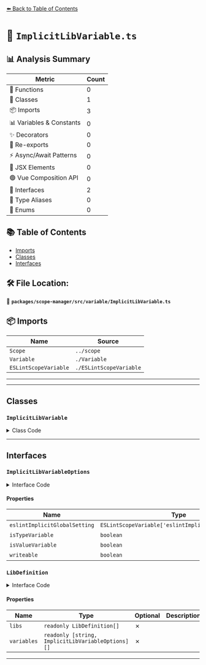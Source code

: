 [⬅️ Back to Table of Contents](../../../../index.md)

# 📄 `ImplicitLibVariable.ts`

## 📊 Analysis Summary

| Metric | Count |
|--------|-------|
| 🔧 Functions | 0 |
| 🧱 Classes | 1 |
| 📦 Imports | 3 |
| 📊 Variables & Constants | 0 |
| ✨ Decorators | 0 |
| 🔄 Re-exports | 0 |
| ⚡ Async/Await Patterns | 0 |
| 💠 JSX Elements | 0 |
| 🟢 Vue Composition API | 0 |
| 📐 Interfaces | 2 |
| 📑 Type Aliases | 0 |
| 🎯 Enums | 0 |

## 📚 Table of Contents

- [Imports](#imports)
- [Classes](#classes)
- [Interfaces](#interfaces)

## 🛠️ File Location:
📂 **`packages/scope-manager/src/variable/ImplicitLibVariable.ts`**

## 📦 Imports

| Name | Source |
|------|--------|
| `Scope` | `../scope` |
| `Variable` | `./Variable` |
| `ESLintScopeVariable` | `./ESLintScopeVariable` |


---


---

## Classes

### `ImplicitLibVariable`

<details><summary>Class Code</summary>

```ts
export class ImplicitLibVariable
  extends ESLintScopeVariable
  implements Variable
{
  /**
   * `true` if the variable is valid in a type context, false otherwise
   */
  public readonly isTypeVariable: boolean;

  /**
   * `true` if the variable is valid in a value context, false otherwise
   */
  public readonly isValueVariable: boolean;

  public constructor(
    scope: Scope,
    name: string,
    {
      eslintImplicitGlobalSetting,
      isTypeVariable,
      isValueVariable,
      writeable,
    }: ImplicitLibVariableOptions,
  ) {
    super(name, scope);
    this.isTypeVariable = isTypeVariable ?? false;
    this.isValueVariable = isValueVariable ?? false;
    this.writeable = writeable ?? false;
    this.eslintImplicitGlobalSetting =
      eslintImplicitGlobalSetting ?? 'readonly';
  }
}
```
</details>


---

## Interfaces

### `ImplicitLibVariableOptions`

<details><summary>Interface Code</summary>

```ts
export interface ImplicitLibVariableOptions {
  readonly eslintImplicitGlobalSetting?: ESLintScopeVariable['eslintImplicitGlobalSetting'];
  readonly isTypeVariable?: boolean;
  readonly isValueVariable?: boolean;
  readonly writeable?: boolean;
}
```
</details>

#### Properties

| Name | Type | Optional | Description |
|------|------|----------|-------------|
| `eslintImplicitGlobalSetting` | `ESLintScopeVariable['eslintImplicitGlobalSetting']` | ✓ |  |
| `isTypeVariable` | `boolean` | ✓ |  |
| `isValueVariable` | `boolean` | ✓ |  |
| `writeable` | `boolean` | ✓ |  |

### `LibDefinition`

<details><summary>Interface Code</summary>

```ts
export interface LibDefinition {
  libs: readonly LibDefinition[];
  variables: readonly [string, ImplicitLibVariableOptions][];
}
```
</details>

#### Properties

| Name | Type | Optional | Description |
|------|------|----------|-------------|
| `libs` | `readonly LibDefinition[]` | ✗ |  |
| `variables` | `readonly [string, ImplicitLibVariableOptions][]` | ✗ |  |


---